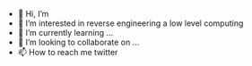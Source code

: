 - 👋 Hi, I’m 
- 👀 I’m interested in reverse engineering a low level computing
- 🌱 I’m currently learning ...
- 💞️ I’m looking to collaborate on ...
- 📫 How to reach me twitter

<!---
aliomarz0/aliomarz0 is a ✨ special ✨ repository because its `README.md` (this file) appears on your GitHub profile.
You can click the Preview link to take a look at your changes.
--->
